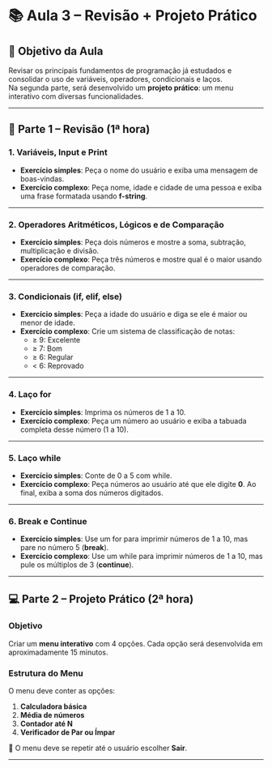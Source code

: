 # 📚 Aula 3 – Revisão + Projeto Prático

## 🎯 Objetivo da Aula
Revisar os principais fundamentos de programação já estudados e consolidar o uso de variáveis, operadores, condicionais e laços.  
Na segunda parte, será desenvolvido um **projeto prático**: um menu interativo com diversas funcionalidades.

---

## 🔄 Parte 1 – Revisão (1ª hora)

### 1. Variáveis, Input e Print
- **Exercício simples**: Peça o nome do usuário e exiba uma mensagem de boas-vindas.  
- **Exercício complexo**: Peça nome, idade e cidade de uma pessoa e exiba uma frase formatada usando **f-string**.  

---

### 2. Operadores Aritméticos, Lógicos e de Comparação
- **Exercício simples**: Peça dois números e mostre a soma, subtração, multiplicação e divisão.  
- **Exercício complexo**: Peça três números e mostre qual é o maior usando operadores de comparação.  

---

### 3. Condicionais (if, elif, else)
- **Exercício simples**: Peça a idade do usuário e diga se ele é maior ou menor de idade.  
- **Exercício complexo**: Crie um sistema de classificação de notas:  
  - ≥ 9: Excelente  
  - ≥ 7: Bom  
  - ≥ 6: Regular  
  - < 6: Reprovado  

---

### 4. Laço for
- **Exercício simples**: Imprima os números de 1 a 10.  
- **Exercício complexo**: Peça um número ao usuário e exiba a tabuada completa desse número (1 a 10).  

---

### 5. Laço while
- **Exercício simples**: Conte de 0 a 5 com while.  
- **Exercício complexo**: Peça números ao usuário até que ele digite **0**. Ao final, exiba a soma dos números digitados.  

---

### 6. Break e Continue
- **Exercício simples**: Use um for para imprimir números de 1 a 10, mas pare no número 5 (**break**).  
- **Exercício complexo**: Use um while para imprimir números de 1 a 10, mas pule os múltiplos de 3 (**continue**).  

---

## 💻 Parte 2 – Projeto Prático (2ª hora)

### Objetivo
Criar um **menu interativo** com 4 opções. Cada opção será desenvolvida em aproximadamente 15 minutos.

### Estrutura do Menu
O menu deve conter as opções:

1. **Calculadora básica**  
2. **Média de números**  
3. **Contador até N**  
4. **Verificador de Par ou Ímpar**  

📌 O menu deve se repetir até o usuário escolher **Sair**.  

---
